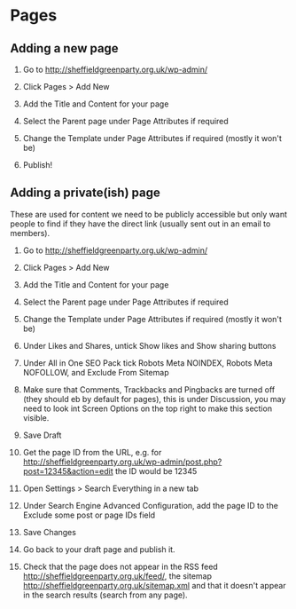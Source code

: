 # Pages

## Adding a new page

1. Go to http://sheffieldgreenparty.org.uk/wp-admin/

2. Click Pages > Add New

3. Add the Title and Content for your page

4. Select the Parent page under Page Attributes if required

5. Change the Template under Page Attributes if required (mostly it won't be)

6. Publish!

## Adding a private(ish) page

These are used for content we need to be publicly accessible but only want people to find if they have the direct link (usually sent out in an email to members).

1. Go to http://sheffieldgreenparty.org.uk/wp-admin/

2. Click Pages > Add New

3. Add the Title and Content for your page

4. Select the Parent page under Page Attributes if required

5. Change the Template under Page Attributes if required (mostly it won't be)

6. Under Likes and Shares, untick Show likes and Show sharing buttons

7. Under All in One SEO Pack tick Robots Meta NOINDEX, Robots Meta NOFOLLOW, and Exclude From Sitemap

8. Make sure that Comments, Trackbacks and Pingbacks are turned off (they should eb by default for pages), this is under Discussion, you may need to look int Screen Options on the top right to make this section visible.

9. Save Draft

10. Get the page ID from the URL, e.g. for http://sheffieldgreenparty.org.uk/wp-admin/post.php?post=12345&action=edit the ID would be 12345

11. Open Settings > Search Everything in a new tab

12. Under Search Engine Advanced Configuration, add the page ID to the Exclude some post or page IDs field

13. Save Changes

14. Go back to your draft page and publish it.

15. Check that the page does not appear in the RSS feed http://sheffieldgreenparty.org.uk/feed/, the sitemap http://sheffieldgreenparty.org.uk/sitemap.xml and that it doesn't appear in the search results (search from any page).

